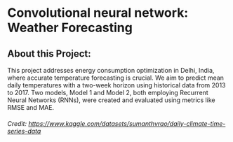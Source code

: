 # Convolutional neural network: Weather Forecasting 
## About this Project:
This project addresses energy consumption optimization in Delhi, India, where accurate temperature forecasting is crucial. We aim to predict mean daily temperatures with a two-week horizon using historical data from 2013 to 2017. Two models, Model 1 and Model 2, both employing Recurrent Neural Networks (RNNs), were created and evaluated using metrics like RMSE and MAE.
###### Credit: https://www.kaggle.com/datasets/sumanthvrao/daily-climate-time-series-data
